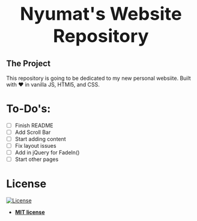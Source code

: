 <h1 align="center" style="font-size: 3rem;">Nyumat's Website Repository</h1>

## The Project

This repository is going to be dedicated to my new personal websiite. Built with ❤️  in vanilla JS, HTMl5, and CSS.

# To-Do's:

- [ ] Finish README
- [ ] Add Scroll Bar
- [ ] Start adding content
- [ ] Fix layout issues
- [ ] Add in jQuery for FadeIn()
- [ ] Start other pages

# License

[![License](http://img.shields.io/:license-mit-blue.svg?style=flat-square)](http://badges.mit-license.org)

- **[MIT license](http://opensource.org/licenses/mit-license.php)**

